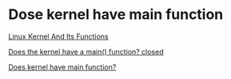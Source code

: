# Dose kernel have main function

[Linux Kernel And Its Functions](http://www.linuxandubuntu.com/home/linux-kernel-and-its-functions)

[Does the kernel have a main() function? closed](https://unix.stackexchange.com/questions/86955/does-the-kernel-have-a-main-function)

[Does kernel have main function?](https://stackoverflow.com/questions/18266063/does-kernel-have-main-function)





